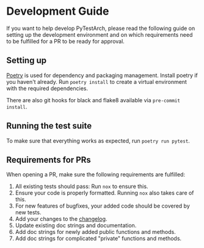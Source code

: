 # Development Guide

If you want to help develop PyTestArch, please read the following guide on setting up the development environment 
and on which requirements need to be fulfilled for a PR to be ready for approval.

## Setting up
[Poetry](https://python-poetry.org/) is used for dependency and packaging management. Install poetry if you haven't already.
Run `poetry install` to create a virtual environment with the required dependencies.

There are also git hooks for black and flake8 available via `pre-commit install`.

## Running the test suite
To make sure that everything works as expected, run `poetry run pytest`.


## Requirements for PRs
When opening a PR, make sure the following requirements are fulfilled:
1. All existing tests should pass: Run `nox` to ensure this.
2. Ensure your code is properly formatted. Running `nox` also takes care of this.
3. For new features of bugfixes, your added code should be covered by new tests.
4. Add your changes to the [changelog](docs/changelog.md).
5. Update existing doc strings and documentation.
6. Add doc strings for newly added public functions and methods.
7. Add doc strings for complicated "private" functions and methods.

